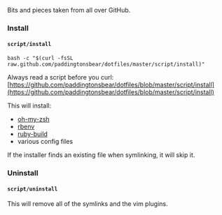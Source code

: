 Bits and pieces taken from all over GitHub.

### Install
#### `script/install`

    bash -c "$(curl -fsSL raw.github.com/paddingtonsbear/dotfiles/master/script/install)"

Always read a script before you curl: [https://github.com/paddingtonsbear/dotfiles/blob/master/script/install](https://github.com/paddingtonsbear/dotfiles/blob/master/script/install)

This will install:

- [oh-my-zsh](https://github.com/robbyrussell/oh-my-zsh)
- [rbenv](https://github.com/sstephenson/rbenv)
- [ruby-build](https://github.com/sstephenson/ruby-build)
- various config files

If the installer finds an existing file when symlinking, it will skip it.

### Uninstall
#### `script/uninstall`

This will remove all of the symlinks and the vim plugins.
